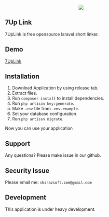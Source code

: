 <p align="center"><img src="http://7ul.ir/images/logo.png"></p>

## 7Up Link
7UpLink is free opensource laravel short linker.

## Demo
[7UpLink](http://7ul.ir)

## Installation
1. Download Application by using release tab.
2. Extract files.
3. Run `composer install` to install dependencies.
4. Run `php artisan key:generate`.
5. Make `.env` file from `.env.example`.
6. Set your database configuration.
7. Run `php artisan migrate`.

Now you can use your application

## Support
Any questions? Please make issue in our github.

## Security Issue
Please email me: `shirazsoft.com@gmail.com`

## Development
This application is under heavy development.  